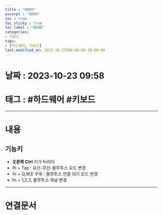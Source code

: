 ```yaml
---
title : "QK80"
excerpt : "QK80"
toc : true
toc_sticky : true
toc_label : "QK80"
categories:
- 키보드
tags:
- [하드웨어, 키보드]
last_modified_at: 2023-10-23T08:00:00-10:00:00
---
```


# 날짜 : 2023-10-23 09:58

# 태그 : #하드웨어 #키보드
---

# 내용

## 기능키
- **오른쪽 Ctrl** 키가 fn이다
- fn + Tap : 유선-무선-블루투스 모드 변경
- fn + Q,W,E 꾸욱 : 블루투스 연결 대기 모드 변경
- fn + 1,2,3, 블루투스 채널 변경

---

# 연결문서
